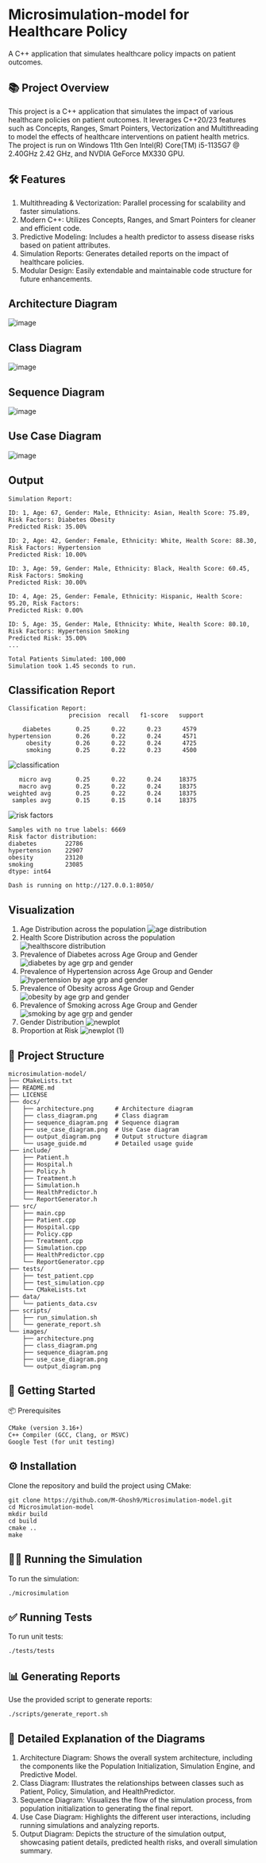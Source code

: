 # Microsimulation-model for Healthcare Policy
A C++ application that simulates healthcare policy impacts on patient outcomes. 

## 📚 Project Overview
This project is a C++ application that simulates the impact of various healthcare policies on patient outcomes. It leverages C++20/23 features such as Concepts, Ranges, Smart Pointers, Vectorization and Multithreading to model the effects of healthcare interventions on patient health metrics. The project is run on Windows 11th Gen Intel(R) Core(TM) i5-1135G7 @ 2.40GHz 2.42 GHz, and NVDIA GeForce MX330 GPU. 

## 🛠️ Features
1. Multithreading & Vectorization: Parallel processing for scalability and faster simulations.
2. Modern C++: Utilizes Concepts, Ranges, and Smart Pointers for cleaner and efficient code.
3. Predictive Modeling: Includes a health predictor to assess disease risks based on patient attributes.
4. Simulation Reports: Generates detailed reports on the impact of healthcare policies.
5. Modular Design: Easily extendable and maintainable code structure for future enhancements.

## Architecture Diagram
![image](https://github.com/user-attachments/assets/6e8d1dc1-f366-4e27-96da-1c25c9d9d153)


## Class Diagram
![image](https://github.com/user-attachments/assets/68671b42-5e00-46af-a3b5-3e5ad76655d3)

## Sequence Diagram
![image](https://github.com/user-attachments/assets/5686a298-7268-4d9a-9c42-f44f3fd6baa8)

## Use Case Diagram
![image](https://github.com/user-attachments/assets/ea2a3252-a1de-4e03-809f-58668a20fc1f)


## Output
```plaintext
Simulation Report:

ID: 1, Age: 67, Gender: Male, Ethnicity: Asian, Health Score: 75.89, Risk Factors: Diabetes Obesity
Predicted Risk: 35.00%

ID: 2, Age: 42, Gender: Female, Ethnicity: White, Health Score: 88.30, Risk Factors: Hypertension
Predicted Risk: 10.00%

ID: 3, Age: 59, Gender: Male, Ethnicity: Black, Health Score: 60.45, Risk Factors: Smoking 
Predicted Risk: 30.00%

ID: 4, Age: 25, Gender: Female, Ethnicity: Hispanic, Health Score: 95.20, Risk Factors: 
Predicted Risk: 0.00%

ID: 5, Age: 35, Gender: Male, Ethnicity: White, Health Score: 80.10, Risk Factors: Hypertension Smoking 
Predicted Risk: 35.00%
...

Total Patients Simulated: 100,000
Simulation took 1.45 seconds to run.
```
## Classification Report
```plaintext
Classification Report:
                 precision  recall   f1-score   support

    diabetes       0.25      0.22      0.23      4579
hypertension       0.26      0.22      0.24      4571
     obesity       0.26      0.22      0.24      4725
     smoking       0.25      0.22      0.23      4500
```
![classification](https://github.com/user-attachments/assets/7c03906b-6518-440d-a5c4-2d3ae7b0c7cd)

``` plaintext
   micro avg       0.25      0.22      0.24     18375
   macro avg       0.25      0.22      0.24     18375
weighted avg       0.25      0.22      0.24     18375
 samples avg       0.15      0.15      0.14     18375
``` 
![risk factors](https://github.com/user-attachments/assets/692410e2-0466-4f8f-be7f-f74e563b1170)
 ``` plaintext
Samples with no true labels: 6669
Risk factor distribution:
diabetes        22786
hypertension    22907
obesity         23120
smoking         23085
dtype: int64

Dash is running on http://127.0.0.1:8050/
```
## Visualization
1. Age Distribution across the population
   ![age distribution](https://github.com/user-attachments/assets/a1e91eb9-5f47-43d8-a076-275ea7a38dc2)
2. Health Score Distribution across the population
   ![healthscore distribution](https://github.com/user-attachments/assets/80c31a93-bc04-49fc-8369-203264c26957)
3. Prevalence of Diabetes across Age Group and Gender
   ![diabetes by age grp and gender](https://github.com/user-attachments/assets/6117af8d-07c3-4dbe-888e-c7823b489d01)
4. Prevalence of Hypertension across Age Group and Gender
   ![hypertension by age grp and gender](https://github.com/user-attachments/assets/6c7fce30-1181-43e2-8c97-2b3ff78c4cba)
5. Prevalence of Obesity across Age Group and Gender
   ![obesity by age grp and gender](https://github.com/user-attachments/assets/f1e39023-43a8-4e3e-b98a-43ec2c65ad45)
7. Prevalence of Smoking across Age Group and Gender
   ![smoking by age grp and gender](https://github.com/user-attachments/assets/0bfa9963-6fd2-422b-8c1e-68552ff944d6)
8. Gender Distribution
![newplot](https://github.com/user-attachments/assets/deef1cf9-0d45-4046-a90a-a7e2307bdc60)
10. Proportion at Risk
![newplot (1)](https://github.com/user-attachments/assets/caab1226-4c6a-411a-b872-e268351fee3b)


## 📂 Project Structure
```plaintext
microsimulation-model/
├── CMakeLists.txt
├── README.md
├── LICENSE
├── docs/
│   ├── architecture.png      # Architecture diagram
│   ├── class_diagram.png     # Class diagram
│   ├── sequence_diagram.png  # Sequence diagram
│   ├── use_case_diagram.png  # Use Case diagram
│   ├── output_diagram.png    # Output structure diagram
│   └── usage_guide.md        # Detailed usage guide
├── include/
│   ├── Patient.h
│   ├── Hospital.h
│   ├── Policy.h
│   ├── Treatment.h
│   ├── Simulation.h
│   ├── HealthPredictor.h
│   └── ReportGenerator.h
├── src/
│   ├── main.cpp
│   ├── Patient.cpp
│   ├── Hospital.cpp
│   ├── Policy.cpp
│   ├── Treatment.cpp
│   ├── Simulation.cpp
│   ├── HealthPredictor.cpp
│   └── ReportGenerator.cpp
├── tests/
│   ├── test_patient.cpp
│   ├── test_simulation.cpp
│   └── CMakeLists.txt
├── data/
│   └── patients_data.csv
├── scripts/
│   ├── run_simulation.sh
│   └── generate_report.sh
└── images/
    ├── architecture.png
    ├── class_diagram.png
    ├── sequence_diagram.png
    ├── use_case_diagram.png
    └── output_diagram.png
``` 

## 🚀 Getting Started
📦 Prerequisites
```plaintext
CMake (version 3.16+)
C++ Compiler (GCC, Clang, or MSVC)
Google Test (for unit testing)
```

## ⚙️ Installation
Clone the repository and build the project using CMake:
```plaintext
git clone https://github.com/M-Ghosh9/Microsimulation-model.git
cd Microsimulation-model
mkdir build
cd build
cmake ..
make
```

## 🏃‍♂️ Running the Simulation
To run the simulation:
```plaintext
./microsimulation
```

## ✅ Running Tests
To run unit tests:
```plaintext
./tests/tests
```

## 📊 Generating Reports
Use the provided script to generate reports:
```plaintext
./scripts/generate_report.sh
```

## 📂 Detailed Explanation of the Diagrams
1. Architecture Diagram: Shows the overall system architecture, including the components like the Population Initialization, Simulation Engine, and Predictive Model.
2. Class Diagram: Illustrates the relationships between classes such as Patient, Policy, Simulation, and HealthPredictor.
3. Sequence Diagram: Visualizes the flow of the simulation process, from population initialization to generating the final report.
4. Use Case Diagram: Highlights the different user interactions, including running simulations and analyzing reports.
5. Output Diagram: Depicts the structure of the simulation output, showcasing patient details, predicted health risks, and overall simulation summary.





